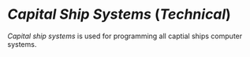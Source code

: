 # *Capital Ship Systems* (*Technical*)

*Capital ship systems* is used for programming all captial ships computer systems.

